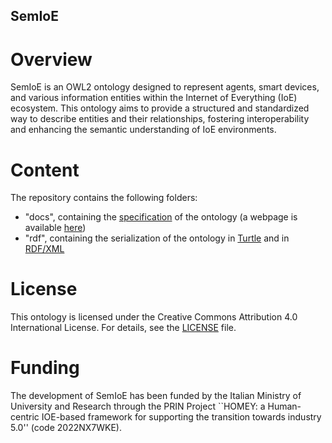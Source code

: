 ## SemIoE

# Overview
SemIoE is an OWL2 ontology designed to represent agents, smart devices, and various information entities within the Internet of Everything (IoE) ecosystem. 
This ontology aims to provide a structured and standardized way to describe entities and their relationships, fostering interoperability and enhancing the semantic understanding of IoE environments.

# Content
The repository contains the following folders:
- "docs", containing the [specification](docs/index.html) of the ontology (a webpage is available [here](https://homey-prin22.github.io/semioe/index.html))
- "rdf", containing the serialization of the ontology in [Turtle](rdf/semioe.ttl) and in [RDF/XML](rdf/semioe.xml)

# License
This ontology is licensed under the Creative Commons Attribution 4.0 International License. For details, see the [LICENSE](LICENSE) file.

# Funding
The development of SemIoE has been funded by the Italian Ministry of University and Research through the PRIN Project ``HOMEY: a Human-centric IOE-based framework for supporting the transition towards industry 5.0'' (code 2022NX7WKE).
